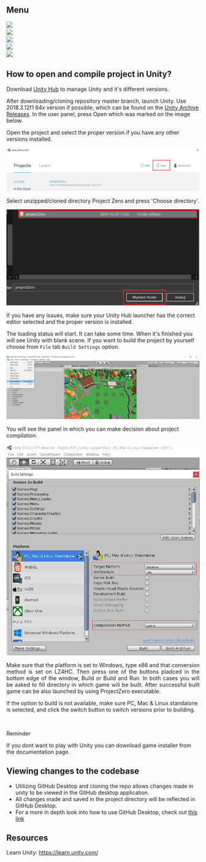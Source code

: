## Menu
<p align="left">
 <a href="https://github.com/trolit/projectZero/blob/master/README_en.md"><img src="https://img.shields.io/badge/User%20documentation-gray?color=6B5B95&style=for-the-badge&logo=lgtm"></a> </br>
 <a href="https://github.com/trolit/projectZero/blob/master/README_dev_en.md"><img src="https://img.shields.io/badge/Developer%20documentation-gray?color=009B77&style=for-the-badge&logo=dev.to" style="max-height: 550px;"></a> <br/>
 <a href="https://github.com/trolit/projectZero/blob/master/COMPILE_en.md"><img src="https://img.shields.io/badge/Project%20compilation%20in%20Unity%20(you%20are%20here)-gray?color=B565A7&style=for-the-badge&logo=unity" style="max-height: 550px;"></a> <br/>
 <a href="https://github.com/trolit/projectZero/blob/master/SHOWCASE_en.md"><img src="https://img.shields.io/badge/Gifs%20from%20game-gray?color=955251&style=for-the-badge&logo=big%20cartel" style="max-height: 550px;"></a> <br/>
 <a href="https://github.com/trolit/projectZero/blob/master/CREDITS_en.md"><img src="https://img.shields.io/badge/Credits-gray?color=5B5EA6&style=for-the-badge&logo=showpad" style="max-height: 550px;"></a>
</p>

## How to open and compile project in Unity?

Download <a href="https://learn.unity.com/tutorial/install-the-unity-hub-and-editor">Unity Hub<a> to manage Unity and it's different versions.

After downloading/cloning repository master branch, launch Unity. Use 2018.3.12f1 64x version if possible, which can be found on the <a href="https://unity.com/releases/editor/archive">Unity Archive Releases<a>. In the user panel, press Open which was marked on the image below.

Open the project and select the proper version if you have any other versions installed.

<img src="https://github.com/trolit/projectZero/blob/storage/photos/howToCompile/howToCompile0.PNG" width="850"/>

Select unzipped/cloned directory Project Zero and press 'Choose directory'.

<img src="https://github.com/trolit/projectZero/blob/storage/photos/howToCompile/howToCompile1.PNG" height="250"/>

If you have any issues, make sure your Unity Hub launcher has the correct editor selected and the proper version is installed.

The loading status will start. It can take some time. When it's finished you will see Unity with blank scene. If you want to build the project by yourself choose from ```File``` tab ```Build Settings``` option. 

<img src="https://github.com/trolit/projectZero/blob/storage/photos/howToCompile/howToCompile2.png" width="900"/>

You will see the panel in which you can make decision about project compilation.

<img src="https://github.com/trolit/projectZero/blob/storage/photos/howToCompile/howToCompile3.png" height="550"/>

<p align="justify">
Make sure that the platform is set to Windows, type x86 and that conversion method is set on LZ4HC. Then press one of the buttons pladced in the bottom edge of the window, Build or Build and Run. In both cases you will be asked to fill directory in which game will be built. After successful built game can be also launched by using ProjectZero executable. 

If the option to build is not available, make sure PC, Mac & Linux standalone is selected, and click the switch button to switch versions prior to building.
</p>

<br/>

Reminder<br/>

If you dont want to play with Unity you can download game installer from the documentation page. 

## Viewing changes to the codebase

- Utilizing GitHub Desktop and cloning the repo allows changes made in unity to be viewed in the GitHub desktop application.
- All changes made and saved in the project directory will be reflected in GitHub Desktop.
- For a more in depth look into how to use GitHub Desktop, check out <a href="https://www.simplilearn.com/how-to-use-github-desktop-tutorial-article">this link<a>

## Resources
Learn Unity: https://learn.unity.com/